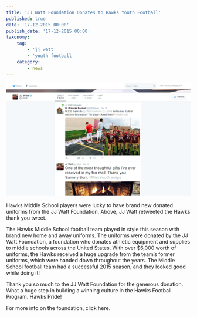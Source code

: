 ```yaml
---
title: 'JJ Watt Foundation Donates to Hawks Youth Football'
published: true
date: '17-12-2015 00:00'
publish_date: '17-12-2015 00:00'
taxonomy:
    tag:
        - 'jj watt'
        - 'youth football'
    category:
        - news
---
```


![](watt.png)

Hawks Middle School players were lucky to have brand new donated uniforms from the JJ Watt Foundation. Above, JJ Watt retweeted the Hawks thank you tweet.

The Hawks Middle School football team played in style this season with brand new home and away uniforms. The uniforms were donated by the JJ Watt Foundation, a foundation who donates athletic equipment and supplies to middle schools across the United States. With over $6,000 worth of uniforms, the Hawks received a huge upgrade from the team’s former uniforms, which were handed down throughout the years. The Middle School football team had a successful 2015 season, and they looked good while doing it!

Thank you so much to the JJ Watt Foundation for the generous donation. What a huge step in building a winning culture in the Hawks Football Program. Hawks Pride!

For more info on the foundation, click here.